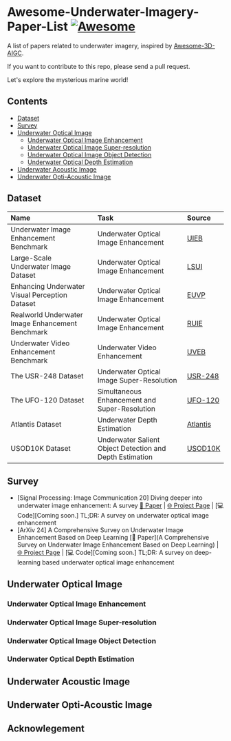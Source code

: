 # Awesome-Underwater-Imagery-Paper-List [![Awesome](https://awesome.re/badge-flat.svg)](https://awesome.re)
A list of papers related to underwater imagery, inspired by [Awesome-3D-AIGC](https://github.com/mdyao/Awesome-3D-AIGC/).

If you want to contribute to this repo, please send a pull request.

Let's explore the mysterious marine world!

## Contents
- [Dataset](#dataset)
- [Survey](#survey)
- [Underwater Optical Image](#underwater-optical-image)
  - [Underwater Optical Image Enhancement](#underwater-optical-image-enhancement)
  - [Underwater Optical Image Super-resolution](#underwater-optical-image-super-resolution)
  - [Underwater Optical Image Object Detection](#underwater-optical-image-object-detection)
  - [Underwater Optical Depth Estimation](#underwater-optical-depth-estimation)
- [Underwater Acoustic Image](#underwater-acoustic-image)
- [Underwater Opti-Acoustic Image](#underwater-opti-acoustic-image)

## Dataset

| Name  | Task | Source |
|:------------------------|:---------------------|:---------------------|
| Underwater Image Enhancement Benchmark  | Underwater Optical Image Enhancement | [UIEB](https://li-chongyi.github.io/proj_benchmark.html) |
| Large-Scale Underwater Image Dataset  | Underwater Optical Image Enhancement | [LSUI](https://lintaopeng.github.io/code/) |
| Enhancing Underwater Visual Perception Dataset  | Underwater Optical Image Enhancement | [EUVP](https://irvlab.cs.umn.edu/resources/euvp-dataset) |
| Realworld Underwater Image Enhancement Benchmark | Underwater Optical Image Enhancement | [RUIE](https://github.com/dlut-dimt/Realworld-Underwater-Image-Enhancement-RUIE-Benchmark) |
| Underwater Video Enhancement Benchmark  | Underwater Video Enhancement | [UVEB](https://github.com/yzbouc/UVEB) |
| The USR-248 Dataset | Underwater Optical Image Super-Resolution | [USR-248](https://irvlab.cs.umn.edu/resources/usr-248-dataset) |
| The UFO-120 Dataset | Simultaneous Enhancement and Super-Resolution | [UFO-120](https://irvlab.cs.umn.edu/resources/ufo-120-dataset) |
| Atlantis Dataset  | Underwater Depth Estimation | [Atlantis](https://www.kaggle.com/datasets/zkawfanx/atlantis/data) |
| USOD10K Dataset  | Underwater Salient Object Detection and Depth Estimation | [USOD10K](https://github.com/LinHong-HIT/USOD10K) |


## Survey
- [Signal Processing: Image Communication 20] Diving deeper into underwater image enhancement: A survey
  [📄 Paper](https://www.sciencedirect.com/science/article/abs/pii/S0923596520301478) | [🌐 Project Page](https://bluestyle97.github.io/dream3d/) | [💻 Code][Coming soon.]
  TL;DR: A survey on underwater optical image enhancement
- [ArXiv 24] A Comprehensive Survey on Underwater Image Enhancement Based on Deep Learning
  [📄 Paper](A Comprehensive Survey on Underwater Image Enhancement Based on Deep Learning) | [🌐 Project Page](https://bluestyle97.github.io/dream3d/) | [💻 Code][Coming soon.]
  TL;DR: A survey on deep-learning based underwater optical image enhancement
## Underwater Optical Image


### Underwater Optical Image Enhancement

### Underwater Optical Image Super-resolution

### Underwater Optical Image Object Detection

### Underwater Optical Depth Estimation

## Underwater Acoustic Image

## Underwater Opti-Acoustic Image

## Acknowlegement

